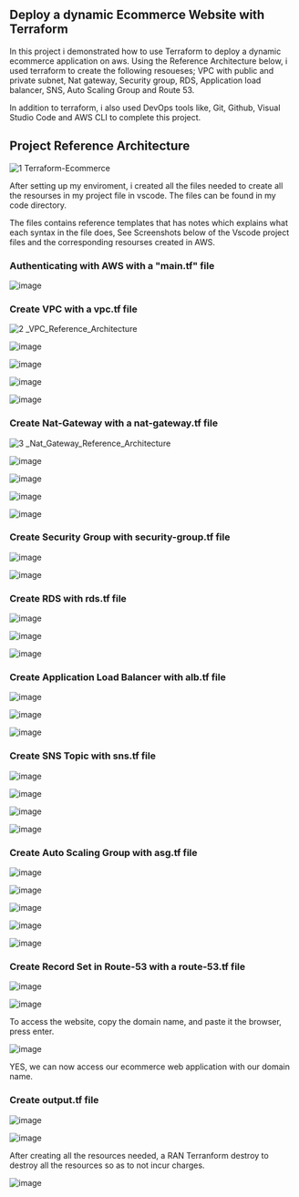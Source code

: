## Deploy a dynamic Ecommerce Website with Terraform

In this project i demonstrated how to use Terraform to deploy a dynamic ecommerce application on aws.
Using the Reference Architecture below, i used terraform to create the following resoueses; VPC with public and private subnet, Nat gateway, Security group, RDS, Application load balancer, SNS, Auto Scaling Group and Route 53.

In addition to terraform, i also used DevOps tools like, Git, Github, Visual Studio Code and AWS CLI to complete this project.

## Project Reference Architecture

![1 Terraform-Ecommerce](https://user-images.githubusercontent.com/115881685/226744267-a4bcf33e-7a56-4a9a-9a31-84ba2e6d0a60.jpg)


After setting up my enviroment, i created all the files needed to create all the resourses in my project file in vscode. The files can be found in my code directory.

The files contains reference templates that has notes which explains what each syntax in the file does, See Screenshots below of the Vscode project files and the corresponding resourses created in AWS.

### Authenticating with AWS with a "main.tf" file

![image](https://user-images.githubusercontent.com/115881685/226753946-3b2ebff3-6ebb-4129-a753-2fbb07337bd3.png)


### Create VPC with a vpc.tf file


![2 _VPC_Reference_Architecture](https://user-images.githubusercontent.com/115881685/226752425-4626d8e1-4376-4fb9-a853-8c4c8e3599f8.jpg)


![image](https://user-images.githubusercontent.com/115881685/226753792-cc7d28d6-2346-47b8-9f40-a952048528e3.png)

![image](https://user-images.githubusercontent.com/115881685/226752792-ed3040b0-9be9-4234-af39-fbd9e21d4af8.png)

![image](https://user-images.githubusercontent.com/115881685/226752933-c9b8b592-0fd4-4314-a9e9-eab60a240723.png)

![image](https://user-images.githubusercontent.com/115881685/226753336-c837ca8c-cf72-428d-81a4-ab7a924a1aea.png)




### Create Nat-Gateway with a nat-gateway.tf file

![3 _Nat_Gateway_Reference_Architecture](https://user-images.githubusercontent.com/115881685/226754428-bdd57e8a-4abc-47f6-9fb5-71f0709d7c4e.jpg)

![image](https://user-images.githubusercontent.com/115881685/226754555-5b3c56f8-93d1-41f2-aff2-d6e319e5b240.png)

![image](https://user-images.githubusercontent.com/115881685/226754642-43ad3478-31ae-4873-84f9-8050c23c80c7.png)

![image](https://user-images.githubusercontent.com/115881685/226754799-7f0701d0-2649-4778-bbf6-0836a54807c0.png)

![image](https://user-images.githubusercontent.com/115881685/226754991-9a517d82-92c3-4307-a8d5-42e7e3166980.png)




### Create Security Group with security-group.tf file



![image](https://user-images.githubusercontent.com/115881685/226755528-6fee7918-0b4d-4986-a5eb-e652573b0fd3.png)


![image](https://user-images.githubusercontent.com/115881685/226755697-f74b276a-037b-4ac5-8c5c-e9079ea7d358.png)




### Create RDS with rds.tf file


![image](https://user-images.githubusercontent.com/115881685/226756047-cfe8fbf0-2eeb-411c-a0ea-dd0fd18c93ba.png)


![image](https://user-images.githubusercontent.com/115881685/226756136-9ac0c2b3-6ebd-48b6-836c-291c7d833abe.png)


![image](https://user-images.githubusercontent.com/115881685/226756269-62bae8b4-6af8-4ece-ba9d-6e7515202cdc.png)




### Create Application Load Balancer with alb.tf file



![image](https://user-images.githubusercontent.com/115881685/226756595-69809979-a259-4a67-926d-17b2131d7bfe.png)

![image](https://user-images.githubusercontent.com/115881685/226756715-de9cfad4-5c93-4a83-917d-f0b6b7448855.png)

![image](https://user-images.githubusercontent.com/115881685/226756807-897aa736-67eb-4c44-9313-0b393001e0ce.png)




### Create SNS Topic with sns.tf file


![image](https://user-images.githubusercontent.com/115881685/226757096-c06d3b0a-9b37-47bd-8c9e-92eeb6b28998.png)


![image](https://user-images.githubusercontent.com/115881685/226757223-05bb3c26-eb8f-4cb5-a28e-5f4378e860dc.png)

![image](https://user-images.githubusercontent.com/115881685/226757323-0ae54868-6935-4207-94c0-2d7603a6682f.png)

![image](https://user-images.githubusercontent.com/115881685/226757414-ed0d8963-7895-43cd-828a-aa4417f3fcb7.png)




### Create Auto Scaling Group with asg.tf file



![image](https://user-images.githubusercontent.com/115881685/226757972-8bbcd30b-3b9a-4812-95b0-ab6fa00d58fd.png)


![image](https://user-images.githubusercontent.com/115881685/226758062-921091f6-547a-4f81-a931-107266c03653.png)


![image](https://user-images.githubusercontent.com/115881685/226758138-73740e54-a03c-4db8-8184-f01b5ae05848.png)


![image](https://user-images.githubusercontent.com/115881685/226758293-42cc8f19-9b07-4286-a1f8-c797a186a1f2.png)


![image](https://user-images.githubusercontent.com/115881685/226758489-0fda8341-3532-441c-ae74-8ddaf3f37268.png)





### Create Record Set in Route-53 with a route-53.tf file



![image](https://user-images.githubusercontent.com/115881685/226758928-2dd54d12-ed09-46a3-95dc-3add31b6b30b.png)


![image](https://user-images.githubusercontent.com/115881685/226759033-2608206b-1f89-499b-9d5d-8a2999f550c3.png)




To access the website, copy the domain name, and paste it the browser, press enter.



![image](https://user-images.githubusercontent.com/115881685/226759226-242f7adb-81bb-4ada-9c1a-760b411e7018.png)




YES, we can now access our ecommerce web application with our domain name.




### Create output.tf file



![image](https://user-images.githubusercontent.com/115881685/226759520-30ff491f-3e97-4271-a5ed-9075b43d0ed2.png)


![image](https://user-images.githubusercontent.com/115881685/226759599-b7fb57e5-99c1-4d0a-a7d0-02c25e0a1397.png)




After creating all the resources needed, a RAN Terranform destroy to destroy all the resources so as to not incur charges.




![image](https://user-images.githubusercontent.com/115881685/226759881-5d5041b1-65d2-45bb-8acb-42b5a5f112e7.png)





